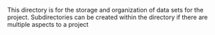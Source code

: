 This directory is for the storage and organization of data sets for the project. Subdirectories can be created within the directory if there are multiple aspects to a project
